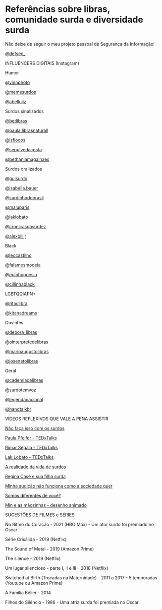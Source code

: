 # Referências sobre libras, comunidade surda e diversidade surda

Não deixe de seguir o meu projeto pessoal de Segurança da Informação! 

[@defsec_](https://www.instagram.com/deafsec_/)

INFLUENCERS DIGITAIS (Instagram)

Humor

[@vinnphoto](https://www.instagram.com/vinnphoto/)

[@memesurdos](https://www.instagram.com/memesurdos/)

[@abelluiiz](https://www.instagram.com/abelluiiz/)

Surdos sinalizados

[@betlibras](https://www.instagram.com/betlibras/)

[@paula.librasnaturall](https://www.instagram.com/paula.librasnaturall/)

[@isflocos](https://www.instagram.com/isflocos/)

[@sepulvedacosta](https://www.instagram.com/sepulvedacosta/)

[@bethaniamagalhaes](https://www.instagram.com/bethaniamagalhaes/)

Surdos oralizados

[@guisurdo](https://www.instagram.com/guisurdo/)

[@isabella.bauer](https://www.instagram.com/isabella.bauer/)

[@surdinhodobrasil](https://www.instagram.com/surdinhodobrasil/)

[@maluparis](https://www.instagram.com/maluparis)

[@laklobato](https://www.instagram.com/laklobato/)

[@cronicasdasurdez](https://www.instagram.com/cronicasdasurdez/)

[@alexbilljr](https://www.instagram.com/alexbilljr/)

Black

[@leocastilho](https://www.instagram.com/leocastilho/)

[@falamesmodeia](https://www.instagram.com/falamesmodeia/)

[@edinhopoesia](https://www.instagram.com/edinhopoesia/)

[@cillinhablack](https://www.instagram.com/cillinhablack/)

LGBTQQIAPN+

[@ritadlibra](https://www.instagram.com/ritadlibra)

[@kitanadreams](https://www.instagram.com/kitanadreams/)

Ouvintes

[@debora_libras](https://www.instagram.com/debora_libras/)

[@ointerpretedelibras](https://www.instagram.com/ointerpretedelibras/)

[@marioaugustolibras](https://www.instagram.com/marioaugustolibras/)

[@josenetolibras](https://www.instagram.com/josenetolibras/)

Geral

[@cademiadelibras](https://www.instagram.com/academiadelibras/)

[@surdotemvoz](https://www.instagram.com/surdotemvoz/)

[@legendanacional](https://www.instagram.com/legendanacional)

[@handtalkbr](https://www.instagram.com/handtalkbr/)

VIDEOS REFLEXIVOS QUE VALE A PENA ASSISTIR

[Não faça isso com os surdos](https://www.youtube.com/watch?v=3GAS66KMVOM)

[Paula Pfeifer - TEDxTalks](https://www.youtube.com/watch?v=frdnFURIooI)

[Rimar Segala - TEDxTalks](https://www.youtube.com/watch?v=cOCqEUgwYK4)

[Lak Lobato - TEDxTalks](https://www.youtube.com/watch?v=XMxgbHBea0A)

[A realidade da vida de surdos](https://www.youtube.com/watch?v=wZvZuCl_8Ew)

[Regina Casé e sua filha surda](https://www.youtube.com/watch?v=3M36QIqR4_g)

[Minha audição não funciona como a sociedade quer](https://www.youtube.com/watch?v=Bcq6GPyMfPo)

[Somos diferentes de você?](https://www.youtube.com/watch?v=efudeZSsMs8)

[Min e as mãozinhas - desenho animado](https://www.youtube.com/watch?v=zNCczm3jzgo)

SUGESTÕES DE FILMES e SÉRIES

No Ritmo do Coração - 2021 (HBO Max) - Um ator surdo foi premiado no Oscar

Série Crisálida - 2019 (Netflix)

The Sound of Metal - 2019 (Amazon Prime)

The silence - 2019 (Netflix)

Um lugar silencioso - parte I, II e III - 2018 (Netflix)

Switched at Birth (Trocadas na Maternidade) - 2011 a 2017 - 5 temporadas (Youtube ou Amazon Prime)

A Família Bélier - 2014

Filhos do Silêncio - 1986 - Uma atriz surda foi premiada no Oscar





